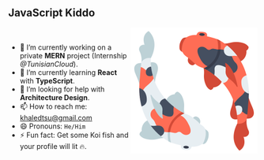 ## JavaScript Kiddo

<img src="https://github.com/BangaFlow/BangaFlow/blob/master/images/koi_fish.png" align="right" width="256" height="256"/>

<br/>

- 🔭 I’m currently working on a private **MERN** project (Internship *@TunisianCloud*).
- 🌱 I’m currently learning **React** with **TypeScript**.
- 🤔 I’m looking for help with **Architecture Design**.
- 📫 How to reach me: khaledtsu@gmail.com
- 😄 Pronouns: `He/Him`
- ⚡ Fun fact: Get some Koi fish and your profile will lit 🔥.
